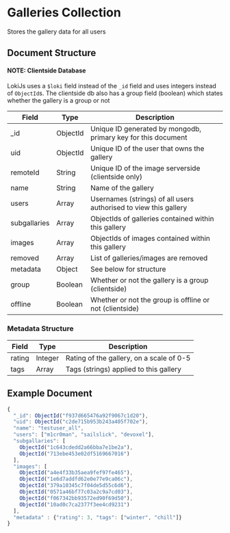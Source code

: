# Galleries Collection

Stores the gallery data for all users

## Document Structure

#### NOTE: Clientside Database

LokiJs uses a `$loki` field instead of the `_id` field and uses integers
instead of `ObjectId`s. The clientside db also has a group field (boolean) which states
whether the gallery is a group or not

| Field        | Type     | Description                                                      |
|--------------|----------|------------------------------------------------------------------|
| _id          | ObjectId | Unique ID generated by mongodb, primary key for this document    |
| uid          | ObjectId | Unique ID of the user that owns the gallery                      |
| remoteId     | String   | Unique ID of the image serverside (clientside only)              |
| name         | String   | Name of the gallery                                              |
| users        | Array    | Usernames (strings) of all users authorised to view this gallery |
| subgallaries | Array    | ObjectIds of galleries contained within this gallery             |
| images       | Array    | ObjectIds of images contained within this gallery                |
| removed      | Array    | List of galleries/images are removed                             |
| metadata     | Object   | See below for structure                                          |
| group        | Boolean  | Whether or not the gallery is a group (clientside)               |
| offline      | Boolean  | Whether or not the group is offline or not (clientside)          |

### Metadata Structure

| Field        | Type     | Description                                                      |
|--------------|----------|------------------------------------------------------------------|
| rating       | Integer  | Rating of the gallery, on a scale of 0-5                         |
| tags         | Array    | Tags (strings) applied to this gallery                           |

## Example Document

```js
{
  "_id": ObjectId("f937d665476a92f9067c1d20"),
  "uid": ObjectId("c2de715b953b243a405f702e"),
  "name": "testuser_all",
  "users": ["m1cr0man", "sailslick", "devoxel"],
  "subgallaries": [
    ObjectId("1c643cdedd2a66bba7e1be2a"),
    ObjectId("713ebe453e02df5169667016")
  ],
  "images": [
    ObjectId("a4e4f33b35aea9fef97fe465"),
    ObjectId("1e6d7addfd62e0e77e9ca06c"),
    ObjectId("379a10345c7f04de5d55c6d6"),
    ObjectId("0571a46bf77c03a2c9a7cd03"),
    ObjectId("f067342bb93572ed90f69d50"),
    ObjectId("10ad0c7ca2377f3ee4cd9231")
  ],
  "metadata" : {"rating": 3, "tags": ["winter", "chill"]}
}
```
